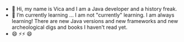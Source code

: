 - 👋 Hi, my name is Vica and I am a Java developer and a history freak.
- 🌱 I’m currently learning ... I am not "currently" learning. I am always learning! There are new Java versions and new frameworks and new archeological digs and books I haven't read yet.
- 😄 ⚡⚡ 😄 

<!---
vshach/vshach is a ✨ special ✨ repository because its `README.md` (this file) appears on your GitHub profile.
You can click the Preview link to take a look at your changes.
--->
